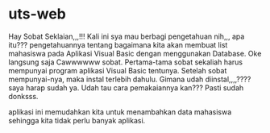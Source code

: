 # uts-web
Hay Sobat Seklaian,,,!!! Kali ini sya mau berbagi pengetahuan nih,,, apa itu??? pengetahuannya tentang
bagaimana kita akan membuat list mahasiswa pada Aplikasi Visual Basic dengan menggunakan Database.
Oke langsung saja Cawwwwww sobat.
Pertama-tama sobat sekaliah harus mempunyai program aplikasi Visual Basic tentunya. Setelah sobat mempunyai-nya,
maka instal terlebih dahulu. Gimana udah diinstal,,,,???? saya harap sudah ya. Udah tau cara pemakaiannya kan??? Pasti sudah donksss. 

aplikasi ini memudahkan kita untuk menambahkan data mahasiswa sehingga kita tidak perlu banyak aplikasi.
